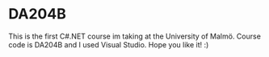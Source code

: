 # DA204B
This is the first C#.NET course im taking at the University of Malmö. Course code is DA204B and I used Visual Studio. Hope you like it! :)
